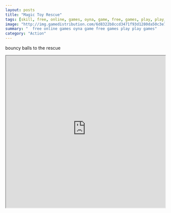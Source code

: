 ```yaml
---
layout: posts
title: "Magic Toy Rescue"
tags: [skill, free, online, games, oyna, game, free, games, play, play, games]
image: "http://img.gamedistribution.com/6d8322b8ccd3471f93d1280da50c3e76.jpg"
summary: "  free online games oyna game free games play play games"
category: "Action"
---
```


bouncy balls to the rescue

<iframe width="100%" height="480px;" src="http://flash.gamedistribution.com?game=6d8322b8ccd3471f93d1280da50c3e76"></iframe>